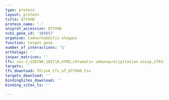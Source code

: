 ```yaml
---
type: protein
layout: protein
title: Q7YXH0
protein_name: '-'
uniprot_accession: Q7YXH0
ncbi_gene_id: '185657'
organism: Caenorhabditis elegans
function: target gene
number_of_interactions: '1'
orthologs: ''
jaspar_matrices: ''
tfs: ces-1,G5ECN8,185718,GTRD,chromatin immunoprecipitation assay,27924024%5Buid%5D,No
targets: ''
tfs_download: TFLink_tfs_of_Q7YXH0.tsv
targets_download: ''
bindingSites_download: ''
binding_sites_ls: ''

---
```

